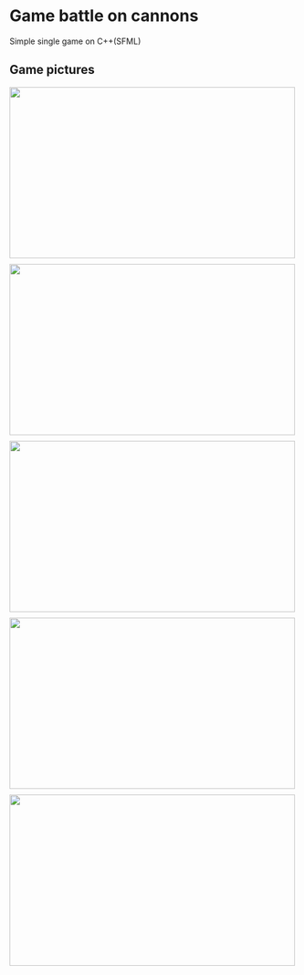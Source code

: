 # Game battle on cannons
Simple single game on C++(SFML)
##  Game pictures
<img src="https://i.imgur.com/7DcWcPA.png" style="padding-bottom:10px" height="300px" width="500px">
<img src="https://i.imgur.com/zFSzPSm.png" style="padding-bottom:10px" height="300px" width="500px">
<img src="https://i.imgur.com/FunhazW.png" style="padding-bottom:10px" height="300px" width="500px">
<img src="https://i.imgur.com/1bzunSb.png" style="padding-bottom:10px" height="300px" width="500px">
<img src="https://i.imgur.com/Ryy6YQH.png" style="padding-bottom:10px" height="300px" width="500px">

